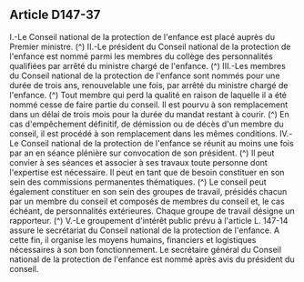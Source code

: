 ## Article D147-37

I.-Le Conseil national de la protection de l'enfance est placé auprès du Premier ministre. (^)
II.-Le président du Conseil national de la protection de l'enfance est nommé parmi les membres du collège
des personnalités qualifiées par arrêté du ministre chargé de l'enfance. (^)
III.-Les membres du Conseil national de la protection de l'enfance sont nommés pour une durée de trois ans,
renouvelable une fois, par arrêté du ministre chargé de l'enfance. (^)
Tout membre qui perd la qualité en raison de laquelle il a été nommé cesse de faire partie du conseil. Il est
pourvu à son remplacement dans un délai de trois mois pour la durée du mandat restant à courir. (^)
En cas d'empêchement définitif, de démission ou de décès d'un membre du conseil, il est procédé à son
remplacement dans les mêmes conditions.
IV.-Le Conseil national de la protection de l'enfance se réunit au moins une fois par an en séance plénière sur
convocation de son président. (^)
Il peut convier à ses séances et associer à ses travaux toute personne dont l'expertise est nécessaire.
Il peut en tant que de besoin constituer en son sein des commissions permanentes thématiques. (^)
Le conseil peut également constituer en son sein des groupes de travail, présidés chacun par un membre du
conseil et composés de membres du conseil et, le cas échéant, de personnalités extérieures. Chaque groupe
de travail désigne un rapporteur. (^)
V.-Le groupement d'intérêt public prévu à l'article L. 147-14 assure le secrétariat du Conseil national de la
protection de l'enfance. A cette fin, il organise les moyens humains, financiers et logistiques nécessaires à
son bon fonctionnement.
Le secrétaire général du Conseil national de la protection de l'enfance est nommé après avis du président du
conseil.

